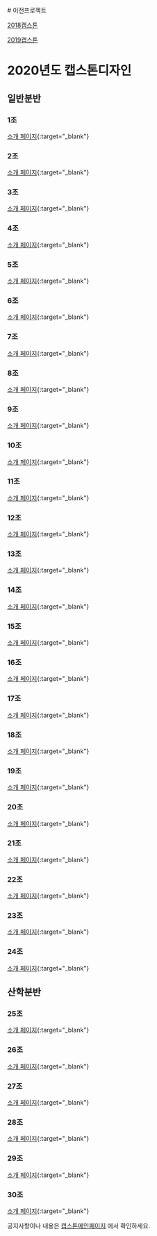 
<meta name="gc:client-id" content="a11a1bda412d928fb39a">
<meta name="gc:client-secret" content="92b7cf30bc42c49d589a10372c3f9ff3bb310037">
# 이전프로젝트

   [2018캡스톤](https://kookmin-sw.github.io/2018/)
   
   [2019캡스톤](https://kookmin-sw.github.io/2019/)

# 2020년도 캡스톤디자인

## 일반분반

### 1조
[소개 페이지](https://kookmin-sw.github.io/capstone-2020-1){:target="_blank"}
<div class="github-card" data-github="kookmin-sw/capstone-2020-1" data-width="100%" data-height="150" data-theme="default" data-target="blank"></div>

### 2조
[소개 페이지](https://kookmin-sw.github.io/capstone-2020-2){:target="_blank"}
<div class="github-card" data-github="kookmin-sw/capstone-2020-2" data-width="100%" data-height="150" data-theme="default" data-target="blank"></div>

### 3조
[소개 페이지](https://kookmin-sw.github.io/capstone-2020-3){:target="_blank"}
<div class="github-card" data-github="kookmin-sw/capstone-2020-3" data-width="100%" data-height="150" data-theme="default" data-target="blank"></div>

### 4조
[소개 페이지](https://kookmin-sw.github.io/capstone-2020-4){:target="_blank"}
<div class="github-card" data-github="kookmin-sw/capstone-2020-4" data-width="100%" data-height="150" data-theme="default" data-target="blank"></div>

### 5조
[소개 페이지](https://kookmin-sw.github.io/capstone-2020-5){:target="_blank"}
<div class="github-card" data-github="kookmin-sw/capstone-2020-5" data-width="100%" data-height="150" data-theme="default" data-target="blank"></div>

### 6조
[소개 페이지](https://kookmin-sw.github.io/capstone-2020-6){:target="_blank"}
<div class="github-card" data-github="kookmin-sw/capstone-2020-6" data-width="100%" data-height="150" data-theme="default" data-target="blank"></div>

### 7조
[소개 페이지](https://kookmin-sw.github.io/capstone-2020-7){:target="_blank"}
<div class="github-card" data-github="kookmin-sw/capstone-2020-7" data-width="100%" data-height="150" data-theme="default" data-target="blank"></div>

### 8조
[소개 페이지](https://kookmin-sw.github.io/capstone-2020-8){:target="_blank"}
<div class="github-card" data-github="kookmin-sw/capstone-2020-8" data-width="100%" data-height="150" data-theme="default" data-target="blank"></div>

### 9조
[소개 페이지](https://kookmin-sw.github.io/capstone-2020-9){:target="_blank"}
<div class="github-card" data-github="kookmin-sw/capstone-2020-9" data-width="100%" data-height="150" data-theme="default" data-target="blank"></div>

### 10조
[소개 페이지](https://kookmin-sw.github.io/capstone-2020-10){:target="_blank"}
<div class="github-card" data-github="kookmin-sw/capstone-2020-10" data-width="100%" data-height="150" data-theme="default" data-target="blank"></div>

### 11조
[소개 페이지](https://kookmin-sw.github.io/capstone-2020-11){:target="_blank"}
<div class="github-card" data-github="kookmin-sw/capstone-2020-11" data-width="100%" data-height="150" data-theme="default" data-target="blank"></div>

### 12조
[소개 페이지](https://kookmin-sw.github.io/capstone-2020-12){:target="_blank"}
<div class="github-card" data-github="kookmin-sw/capstone-2020-12" data-width="100%" data-height="150" data-theme="default" data-target="blank"></div>

### 13조
[소개 페이지](https://kookmin-sw.github.io/capstone-2020-13){:target="_blank"}
<div class="github-card" data-github="kookmin-sw/capstone-2020-13" data-width="100%" data-height="150" data-theme="default" data-target="blank"></div>

### 14조
[소개 페이지](https://kookmin-sw.github.io/capstone-2020-14){:target="_blank"}
<div class="github-card" data-github="kookmin-sw/capstone-2020-14" data-width="100%" data-height="150" data-theme="default" data-target="blank"></div>

### 15조
[소개 페이지](https://kookmin-sw.github.io/capstone-2020-15){:target="_blank"}
<div class="github-card" data-github="kookmin-sw/capstone-2020-15" data-width="100%" data-height="150" data-theme="default" data-target="blank"></div>

### 16조
[소개 페이지](https://kookmin-sw.github.io/capstone-2020-16){:target="_blank"}
<div class="github-card" data-github="kookmin-sw/capstone-2020-16" data-width="100%" data-height="150" data-theme="default" data-target="blank"></div>

### 17조
[소개 페이지](https://kookmin-sw.github.io/capstone-2020-17){:target="_blank"}
<div class="github-card" data-github="kookmin-sw/capstone-2020-17" data-width="100%" data-height="150" data-theme="default" data-target="blank"></div>

### 18조
[소개 페이지](https://kookmin-sw.github.io/capstone-2020-18){:target="_blank"}
<div class="github-card" data-github="kookmin-sw/capstone-2020-18" data-width="100%" data-height="150" data-theme="default" data-target="blank"></div>

### 19조
[소개 페이지](https://kookmin-sw.github.io/capstone-2020-19){:target="_blank"}
<div class="github-card" data-github="kookmin-sw/capstone-2020-19" data-width="100%" data-height="150" data-theme="default" data-target="blank"></div>

### 20조
[소개 페이지](https://kookmin-sw.github.io/capstone-2020-20){:target="_blank"}
<div class="github-card" data-github="kookmin-sw/capstone-2020-20" data-width="100%" data-height="150" data-theme="default" data-target="blank"></div>

### 21조
[소개 페이지](https://kookmin-sw.github.io/capstone-2020-21){:target="_blank"}
<div class="github-card" data-github="kookmin-sw/capstone-2020-21" data-width="100%" data-height="150" data-theme="default" data-target="blank"></div>

### 22조
[소개 페이지](https://kookmin-sw.github.io/capstone-2020-22){:target="_blank"}
<div class="github-card" data-github="kookmin-sw/capstone-2020-22" data-width="100%" data-height="150" data-theme="default" data-target="blank"></div>

### 23조
[소개 페이지](https://kookmin-sw.github.io/capstone-2020-23){:target="_blank"}
<div class="github-card" data-github="kookmin-sw/capstone-2020-23" data-width="100%" data-height="150" data-theme="default" data-target="blank"></div>

### 24조
[소개 페이지](https://kookmin-sw.github.io/capstone-2020-24){:target="_blank"}
<div class="github-card" data-github="kookmin-sw/capstone-2020-24" data-width="100%" data-height="150" data-theme="default" data-target="blank"></div>


## 산학분반

### 25조
[소개 페이지](https://kookmin-sw.github.io/capstone-2020-25){:target="_blank"}
<div class="github-card" data-github="kookmin-sw/capstone-2020-25" data-width="100%" data-height="150" data-theme="default" data-target="blank"></div>

### 26조
[소개 페이지](https://kookmin-sw.github.io/capstone-2020-26){:target="_blank"}
<div class="github-card" data-github="kookmin-sw/capstone-2020-26" data-width="100%" data-height="150" data-theme="default" data-target="blank"></div>

### 27조
[소개 페이지](https://kookmin-sw.github.io/capstone-2020-27){:target="_blank"}
<div class="github-card" data-github="kookmin-sw/capstone-2020-27" data-width="100%" data-height="150" data-theme="default" data-target="blank"></div>

### 28조
[소개 페이지](https://kookmin-sw.github.io/capstone-2020-28){:target="_blank"}
<div class="github-card" data-github="kookmin-sw/capstone-2020-28" data-width="100%" data-height="150" data-theme="default" data-target="blank"></div>

### 29조
[소개 페이지](https://kookmin-sw.github.io/capstone-2020-29){:target="_blank"}
<div class="github-card" data-github="kookmin-sw/capstone-2020-29" data-width="100%" data-height="150" data-theme="default" data-target="blank"></div>

### 30조
[소개 페이지](https://kookmin-sw.github.io/capstone-2020-30){:target="_blank"}
<div class="github-card" data-github="kookmin-sw/capstone-2020-30" data-width="100%" data-height="150" data-theme="default" data-target="blank"></div>

<script src="card/widget.js"></script>

공지사항이나 내용은 [캡스톤메인페이지](http://capstone.cs.kookmin.ac.kr/) 에서 확인하세요.

